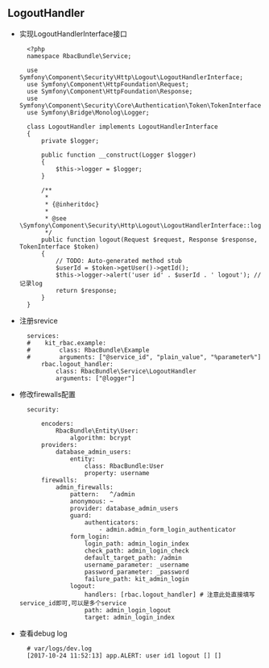 ## LogoutHandler
- 实现LogoutHandlerInterface接口

		<?php
		namespace RbacBundle\Service;
		
		use Symfony\Component\Security\Http\Logout\LogoutHandlerInterface;
		use Symfony\Component\HttpFoundation\Request;
		use Symfony\Component\HttpFoundation\Response;
		use Symfony\Component\Security\Core\Authentication\Token\TokenInterface;
		use Symfony\Bridge\Monolog\Logger;
		
		class LogoutHandler implements LogoutHandlerInterface
		{
		    private $logger;
		    
		    public function __construct(Logger $logger)
		    {
		        $this->logger = $logger;
		    }
		
		    /**
		     *
		     * {@inheritdoc}
		     *
		     * @see \Symfony\Component\Security\Http\Logout\LogoutHandlerInterface::logout()
		     */
		    public function logout(Request $request, Response $response, TokenInterface $token)
		    {
		        // TODO: Auto-generated method stub
		        $userId = $token->getUser()->getId();
		        $this->logger->alert('user id' . $userId . ' logout'); //记录log
		        return $response;
		    }
		}
- 注册srevice

		services:
		#    kit_rbac.example:
		#        class: RbacBundle\Example
		#        arguments: ["@service_id", "plain_value", "%parameter%"]
		    rbac.logout_handler:
		        class: RbacBundle\Service\LogoutHandler
		        arguments: ["@logger"]
- 修改firewalls配置

		security:

		    encoders:
		        RbacBundle\Entity\User:
		            algorithm: bcrypt
		    providers:
		        database_admin_users:
		            entity:
		                class: RbacBundle:User
		                property: username
		    firewalls:
		        admin_firewalls:
		            pattern:   ^/admin
		            anonymous: ~
		            provider: database_admin_users
		            guard:
		                authenticators:
		                    - admin.admin_form_login_authenticator
		            form_login:
		                login_path: admin_login_index
		                check_path: admin_login_check
		                default_target_path: /admin
		                username_parameter: _username
		                password_parameter: _password
		                failure_path: kit_admin_login
		            logout:
		                handlers: [rbac.logout_handler] # 注意此处直接填写service_id即可,可以是多个service
		                path: admin_login_logout
		                target: admin_login_index
- 查看debug log

		# var/logs/dev.log
		[2017-10-24 11:52:13] app.ALERT: user id1 logout [] []
